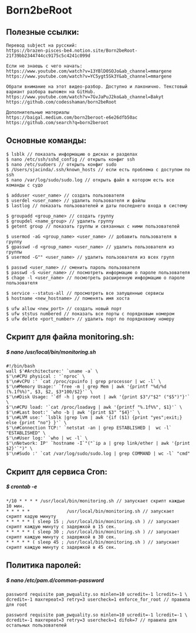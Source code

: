 # Born2beRoot

## Полезные ссылки:
	Перевод subject на русский: 
	https://brazen-pisces-be4.notion.site/Born2beRoot-21f39bb2344744cc9175c5c4241c099d
	
	Если не знаешь с чего начать:
	https://www.youtube.com/watch?v=13YBlD0SOJo&ab_channel=mmargene
	https://www.youtube.com/watch?v=YC5ygt5Sk3Y&ab_channel=mmargene
	
	Обрати внимание на этот видео-разбор. Доступно и лаконично. Текстовый вариант разбора выложен на GitHub.
	https://www.youtube.com/watch?v=7GvJaPuJ2ko&ab_channel=Bakyt
	https://github.com/codesshaman/born2beRoot
	
	Дополнительные материалы
	https://baigal.medium.com/born2beroot-e6e26dfb50ac
	https://github.com/search?q=born2beroot
	
	
	
## Основные команды:
	$ lsblk // показать информацию о дисках и разделах
	$ nano /etc/ssh/sshd_config // открыть конфиг ssh
	$ nano /etc/sudoers // открыть конфиг sudo
	$ /Users/sjacinda/.ssh/known_hosts // если есть проблема с доступом по ssh
	$ nano /var/log/sudo/sudo.log // открыть файл в котором есть все команды с судо
 	
	$ adduser <user_name> // создать пользователя
	$ userdel <user_name> // удалить пользователя и файлы
	$ lastlog // показать пользователей и даты последнего входа в систему
	
	$ groupadd <group_name> // создать группу
	$ groupdel <name_group> // удалить группу
	$ getent group // показать группы и связанных с ними пользователей
	
	$ usermod -aG <group_name> <user_name> // добавить пользователя в группу
	$ gpasswd -d <group_name> <user_name> // удалить пользователя из группы
	$ usermod -G"" <user_name> // удалить пользователя из всех групп
	
	$ passwd <user_name> // сменить пароль пользователя
	$ passwd -S <user_name> // посмотреть информацию о пароле пользователя
	$ chage -l <user_name> // посмотреть расширенную информацию о пароле пользователя
		
	$ service --status-all // просмотреть все запущенные сервисы
	$ hostname <new_hostname> // поменять имя хоста
	
	$ ufw allow <new_port> // создать новый порт
	$ ufw ststus numbered // показать все порты с порядковым номером
	$ ufw delete <port_number> // удалить порт по порядковому номеру
	
## Скрипт для файла monitoring.sh:
##### $ nano /usr/local/bin/monitoring.sh
	#!/bin/bash
	wall $'#Architecture:' `uname -a` \
	$'\n#CPU physical : '`nproc` \
	$'\n#vCPU :' `cat /proc/cpuinfo | grep processor | wc -l` \
	$'\n#Memory Usage:' `free -m | grep Mem | awk '{printf "%d/%d (%.1f%%)", $3, $2, $3*100/$2}'` \
	$'\n#Disk Usage: '`df -h | grep root | awk '{print $3"/"$2" ("$5")"}'` \
	$'\n#CPU load: '`cat /proc/loadavg | awk '{printf "%.1f%%", $1}'` \
	$'\n#Last boot:' `who -b | awk '{print $3" "$4}'` \
	$'\n#LVM use:' `lsblk |grep lvm | awk '{if ($1) {print "yes";exit;} else {print "no"} }'` \
	$'\n#Connection TCP:' `netstat -an | grep ESTABLISHED |  wc -l` "ESTABLISHED" \
	$'\n#User log:' `who | wc -l` \
	$'\nNetwork: IP' `hostname -I`"("`ip a | grep link/ether | awk '{print $2}'`")" \
	$'\n#Sudo :' `cat /var/log/sudo/sudo.log | grep COMMAND | wc -l` "cmd"


## Скрипт для сервиса Cron:
##### $ crontab -e
	*/10 * * * * /usr/local/bin/monitoring.sh // запускает скрипт каждые 10 мин.
	* * * * *              /usr/local/bin/monitoring.sh // запускает скрипт кадую минуту
	* * * * * ( sleep 15 ; /usr/local/bin/monitoring.sh ) // запускает скрипт каждую минуту с задержкой в 15 сек.
	* * * * * ( sleep 30 ; /usr/local/bin/monitoring.sh ) // запускает скрипт каждую минуту с задержкой в 30 сек.
	* * * * * ( sleep 45 ; /usr/local/bin/monitoring.sh ) // запускает скрипт каждую минуту с задержкой в 45 сек.
	
	
## Политика паролей:
##### $ nano /etc/pam.d/common-password
	password requisite pam_pwquality.so minlen=10 ucredit=-1 lcredit=-1 \
	dcredit=-1 maxrepeat=3 retry=3 usercheck=1 enforce_for_root // правила для root
	
	password requisite pam_pwquality.so minlen=10 ucredit=-1 lcredit=-1 \
	dcredit=-1 maxrepeat=3 retry=3 usercheck=1 difok=7 // правила для остальных пользователей
